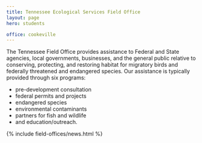 ```yaml
---
title: Tennessee Ecological Services Field Office
layout: page
hero: students

office: cookeville
---
```


The Tennessee Field Office provides assistance to Federal and State agencies, local governments, businesses, and the general public relative to conserving, protecting, and restoring habitat for migratory birds and federally threatened and endangered species. Our assistance is typically provided through six programs:

 - pre-development consultation
 - federal permits and projects
 - endangered species
 - environmental contaminants
 - partners for fish and wildlife
 - and education/outreach.

{% include field-offices/news.html %}